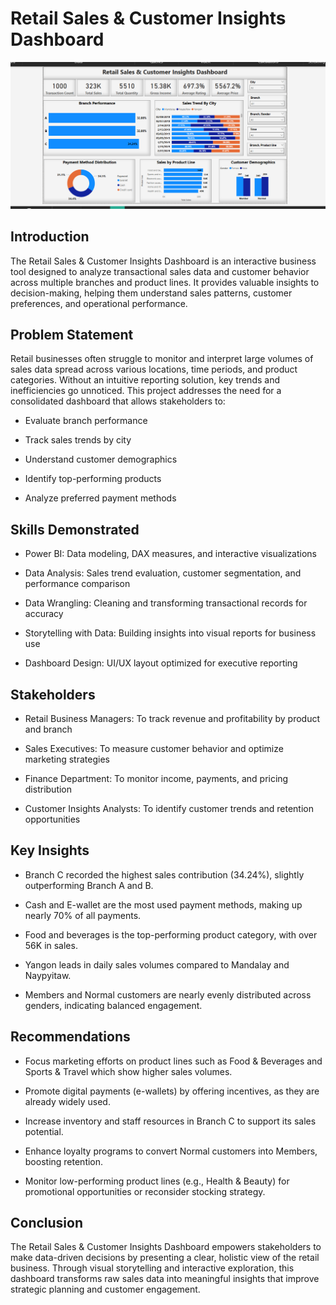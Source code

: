# Retail Sales & Customer Insights Dashboard
![](retail_sales_dashboard.png)

 ## Introduction
The Retail Sales & Customer Insights Dashboard is an interactive business tool designed to analyze transactional sales data and customer behavior across multiple branches and product lines. It provides valuable insights to decision-making, helping them understand sales patterns, customer preferences, and operational performance.
## Problem Statement
Retail businesses often struggle to monitor and interpret large volumes of sales data spread across various locations, time periods, and product categories. Without an intuitive reporting solution, key trends and inefficiencies go unnoticed.
This project addresses the need for a consolidated dashboard that allows stakeholders to:

 - Evaluate branch performance

 - Track sales trends by city

 - Understand customer demographics

 - Identify top-performing products

 - Analyze preferred payment methods
## Skills Demonstrated
 - Power BI: Data modeling, DAX measures, and interactive visualizations

 - Data Analysis: Sales trend evaluation, customer segmentation, and performance comparison

 - Data Wrangling: Cleaning and transforming transactional records for accuracy

 - Storytelling with Data: Building insights into visual reports for business use

 - Dashboard Design: UI/UX layout optimized for executive reporting
## Stakeholders
 - Retail Business Managers: To track revenue and profitability by product and branch

 - Sales Executives: To measure customer behavior and optimize marketing strategies

 - Finance Department: To monitor income, payments, and pricing distribution

 - Customer Insights Analysts: To identify customer trends and retention opportunities
 ## Key Insights
 - Branch C recorded the highest sales contribution (34.24%), slightly outperforming Branch A and B.

 - Cash and E-wallet are the most used payment methods, making up nearly 70% of all payments.

 - Food and beverages is the top-performing product category, with over 56K in sales.

 - Yangon leads in daily sales volumes compared to Mandalay and Naypyitaw.

 - Members and Normal customers are nearly evenly distributed across genders, indicating balanced engagement.

## Recommendations
 - Focus marketing efforts on product lines such as Food & Beverages and Sports & Travel which show higher sales volumes.

 - Promote digital payments (e-wallets) by offering incentives, as they are already widely used.

 - Increase inventory and staff resources in Branch C to support its sales potential.

 - Enhance loyalty programs to convert Normal customers into Members, boosting retention.

 - Monitor low-performing product lines (e.g., Health & Beauty) for promotional opportunities or reconsider stocking strategy.
## Conclusion
The Retail Sales & Customer Insights Dashboard empowers stakeholders to make data-driven decisions by presenting a clear, holistic view of the retail business. Through visual storytelling and interactive exploration, this dashboard transforms raw sales data into meaningful insights that improve strategic planning and customer engagement.





   



